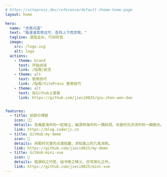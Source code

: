 ```yaml
---
# https://vitepress.dev/reference/default-theme-home-page
layout: home

hero:
  name: "求真问道"
  text: "路漫漫其修远兮，吾将上下而求索。"
  tagline: 道阻且长，行则将至
  image:
    src: /logo.svg
    alt: logo
  actions:
    - theme: brand
      text: 开始阅读
      link: /指南/前言
    - theme: alt
      text: 使用技巧
      link: /指南/VitePress 使用技巧
    - theme: alt
      text: 在Github上查看
      link: https://github.com/jieci0825/qiu-zhen-wen-dao


features:
  - title: 劫辞の博客
    icon: 🐦‍🔥
    details: 浩瀚星海中的一粒微尘，幽深林海中的一隅树洞，亦是时光洪流中的一瞬微光。
    link: https://blog.coderjc.cn
  - title: GitHub:my-demo
    icon: 🐋
    details: 闲暇时光里的点滴拾趣，求知路上的几笔涂鸦。
    link: https://github.com/jieci0825/my-demo
  - title: GitHub:mini-vue
    icon: 🐉
    details: 借源码之巧思，结书卷之释义，仿写简化之作。
    link: https://github.com/jieci0825/mini-vue
---
```


<script setup>
import Confetti from '../.vitepress/theme/components/confetti'
</script>

<Confetti/>

